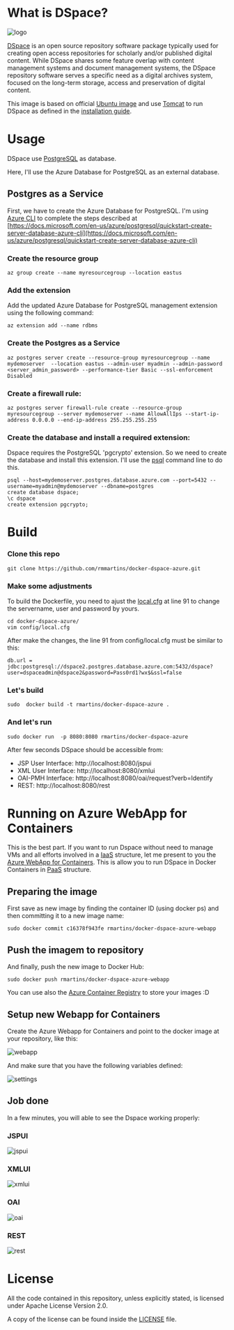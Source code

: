 # What is DSpace?

![logo](https://github.com/rmmartins/docker-dspace-azure/raw/master/dspace_logo.png)

[DSpace](https://wiki.duraspace.org/display/DSDOC6x/Introduction) is an open source repository software package typically used for creating open access repositories for scholarly and/or published digital content. While DSpace shares some feature overlap with content management systems and document management systems, the DSpace repository software serves a specific need as a digital archives system, focused on the long-term storage, access and preservation of digital content.

This image is based on official [Ubuntu image](https://hub.docker.com/_/ubuntu/) and use [Tomcat](http://tomcat.apache.org/) to run DSpace as defined in the [installation guide](https://wiki.duraspace.org/display/DSDOC6x/Installing+DSpace).

# Usage

DSpace use [PostgreSQL](http://www.postgresql.org/) as database.

Here, I'll use the Azure Database for PostgreSQL as an external database.

## Postgres as a Service

First, we have to create the Azure Database for PostgreSQL. I'm using [Azure CLI](https://docs.microsoft.com/en-us/cli/azure/) to complete the steps described at [https://docs.microsoft.com/en-us/azure/postgresql/quickstart-create-server-database-azure-cli](https://docs.microsoft.com/en-us/azure/postgresql/quickstart-create-server-database-azure-cli)

### Create the resource group
```
az group create --name myresourcegroup --location eastus
```

### Add the extension

Add the updated Azure Database for PostgreSQL management extension using the following command:

```
az extension add --name rdbms
```

### Create the Postgres as a Service

```
az postgres server create --resource-group myresourcegroup --name mydemoserver  --location eastus --admin-user myadmin --admin-password <server_admin_password> --performance-tier Basic --ssl-enforcement Disabled
```

### Create a firewall rule: 

```
az postgres server firewall-rule create --resource-group myresourcegroup --server mydemoserver --name AllowAllIps --start-ip-address 0.0.0.0 --end-ip-address 255.255.255.255
```
### Create the database and install a required extension: 

Dspace requires the PostgreSQL 'pgcrypto' extension. So we need to create the database and install this extension. I'll use the [psql](https://www.postgresql.org/docs/9.2/static/app-psql.html) command line to do this.

```
psql --host=mydemoserver.postgres.database.azure.com --port=5432 --username=myadmin@mydemoserver --dbname=postgres
create database dspace; 
\c dspace
create extension pgcrypto;
```


# Build

### Clone this repo

```
git clone https://github.com/rmmartins/docker-dspace-azure.git
```

### Make some adjustments

To build the Dockerfile, you need to ajust the [local.cfg](https://github.com/rmmartins/docker-dspace-azure/blob/master/config/local.cfg#L91) at line 91 to change the servername, user and password by yours.


```
cd docker-dspace-azure/
vim config/local.cfg
```

After make the changes, the line 91 from config/local.cfg must be similar to this:
```
db.url = jdbc:postgresql://dspace2.postgres.database.azure.com:5432/dspace?user=dspaceadmin@dspace2&password=Pass0rd1?wx$&ssl=false
```

### Let's build

```
sudo  docker build -t rmartins/docker-dspace-azure .
```

### And let's run

```
sudo docker run  -p 8080:8080 rmartins/docker-dspace-azure
```

After few seconds DSpace should be accessible from:

 - JSP User Interface: http://localhost:8080/jspui
 - XML User Interface: http://localhost:8080/xmlui
 - OAI-PMH Interface: http://localhost:8080/oai/request?verb=Identify
 - REST: http://localhost:8080/rest

# Running on Azure WebApp for Containers

This is the best part. If you want to run Dspace without need to manage VMs and all efforts involved in a [IaaS](https://azure.microsoft.com/en-us/overview/what-is-iaas/) structure, let me present to you the [Azure WebApp for Containers](https://azure.microsoft.com/en-us/services/app-service/containers/). This is allow you to run DSpace in Docker Containers in [PaaS](https://azure.microsoft.com/en-us/overview/what-is-paas/) structure.


## Preparing the image

First save as new image by finding the container ID (using docker ps) and then committing it to a new image name: 

```
sudo docker commit c16378f943fe rmartins/docker-dspace-azure-webapp
```

## Push the imagem to repository

And finally, push the new image to Docker Hub:

```
sudo docker push rmartins/docker-dspace-azure-webapp
```

You can use also the [Azure Container Registry](https://azure.microsoft.com/en-us/services/container-registry/) to store your images :D

## Setup new Webapp for Containers

Create the Azure Webapp for Containers and point to the docker image at your repository, like this:

![webapp](https://github.com/rmmartins/docker-dspace-azure/raw/master/webapp.png)

And make sure that you have the following variables defined:

![settings](https://github.com/rmmartins/docker-dspace-azure/raw/master/settings.png)

## Job done

In a few minutes, you will able to see the Dspace working properly:

### JSPUI

![jspui](https://github.com/rmmartins/docker-dspace-azure/raw/master/running-jspui.png)

### XMLUI

![xmlui](https://github.com/rmmartins/docker-dspace-azure/raw/master/running-xmlui.png)

### OAI

![oai](https://github.com/rmmartins/docker-dspace-azure/raw/master/running-oai.png)

### REST

![rest](https://github.com/rmmartins/docker-dspace-azure/raw/master/running-rest.png)



# License

All the code contained in this repository, unless explicitly stated, is
licensed under Apache License Version 2.0.

A copy of the license can be found inside the [LICENSE](LICENSE) file.
